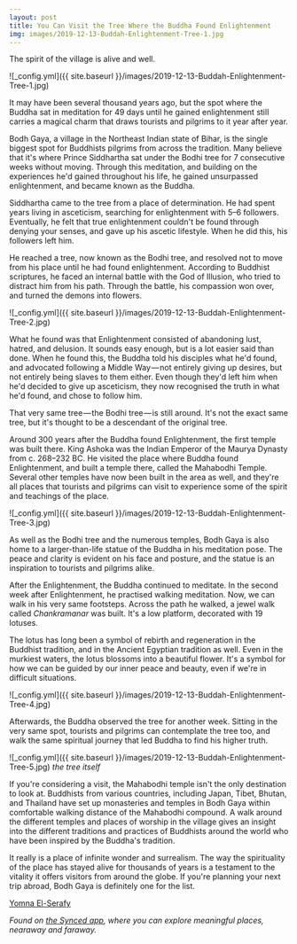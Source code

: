```yaml
---
layout: post
title: You Can Visit the Tree Where the Buddha Found Enlightenment 
img: images/2019-12-13-Buddah-Enlightenment-Tree-1.jpg
---
```


The spirit of the village is alive and well.


![_config.yml]({{ site.baseurl }}/images/2019-12-13-Buddah-Enlightenment-Tree-1.jpg)


It may have been several thousand years ago, but the spot where the Buddha sat in meditation for 49 days until he gained enlightenment still carries a magical charm that draws tourists and pilgrims to it year after year.

Bodh Gaya, a village in the Northeast Indian state of Bihar, is the single biggest spot for Buddhists pilgrims from across the tradition. Many believe that it&#39;s where Prince Siddhartha sat under the Bodhi tree for 7 consecutive weeks without moving. Through this meditation, and building on the experiences he&#39;d gained throughout his life, he gained unsurpassed enlightenment, and became known as the Buddha.

Siddhartha came to the tree from a place of determination. He had spent years living in asceticism, searching for enlightenment with 5–6 followers. Eventually, he felt that true enlightenment couldn&#39;t be found through denying your senses, and gave up his ascetic lifestyle. When he did this, his followers left him.

He reached a tree, now known as the Bodhi tree, and resolved not to move from his place until he had found enlightenment. According to Buddhist scriptures, he faced an internal battle with the God of Illusion, who tried to distract him from his path. Through the battle, his compassion won over, and turned the demons into flowers.


![_config.yml]({{ site.baseurl }}/images/2019-12-13-Buddah-Enlightenment-Tree-2.jpg)


What he found was that Enlightenment consisted of abandoning lust, hatred, and delusion. It sounds easy enough, but is a lot easier said than done. When he found this, the Buddha told his disciples what he&#39;d found, and advocated following a Middle Way — not entirely giving up desires, but not entirely being slaves to them either. Even though they&#39;d left him when he&#39;d decided to give up asceticism, they now recognised the truth in what he&#39;d found, and chose to follow him.

That very same tree — the Bodhi tree — is still around. It&#39;s not the exact same tree, but it&#39;s thought to be a descendant of the original tree.

Around 300 years after the Buddha found Enlightenment, the first temple was built there. King Ashoka was the Indian Emperor of the Maurya Dynasty from c. 268–232 BC. He visited the place where Buddha found Enlightenment, and built a temple there, called the Mahabodhi Temple. Several other temples have now been built in the area as well, and they&#39;re all places that tourists and pilgrims can visit to experience some of the spirit and teachings of the place.


![_config.yml]({{ site.baseurl }}/images/2019-12-13-Buddah-Enlightenment-Tree-3.jpg)


As well as the Bodhi tree and the numerous temples, Bodh Gaya is also home to a larger-than-life statue of the Buddha in his meditation pose. The peace and clarity is evident on his face and posture, and the statue is an inspiration to tourists and pilgrims alike.

After the Enlightenment, the Buddha continued to meditate. In the second week after Enlightenment, he practised walking meditation. Now, we can walk in his very same footsteps. Across the path he walked, a jewel walk called _Chankramanar_ was built. It&#39;s a low platform, decorated with 19 lotuses.

The lotus has long been a symbol of rebirth and regeneration in the Buddhist tradition, and in the Ancient Egyptian tradition as well. Even in the murkiest waters, the lotus blossoms into a beautiful flower. It&#39;s a symbol for how we can be guided by our inner peace and beauty, even if we&#39;re in difficult situations.


![_config.yml]({{ site.baseurl }}/images/2019-12-13-Buddah-Enlightenment-Tree-4.jpg)


Afterwards, the Buddha observed the tree for another week. Sitting in the very same spot, tourists and pilgrims can contemplate the tree too, and walk the same spiritual journey that led Buddha to find his higher truth.


![_config.yml]({{ site.baseurl }}/images/2019-12-13-Buddah-Enlightenment-Tree-5.jpg)
*the tree itself*


If you&#39;re considering a visit, the Mahabodhi temple isn&#39;t the only destination to look at. Buddhists from various countries, including Japan, Tibet, Bhutan, and Thailand have set up monasteries and temples in Bodh Gaya within comfortable walking distance of the Mahabodhi compound. A walk around the different temples and places of worship in the village gives an insight into the different traditions and practices of Buddhists around the world who have been inspired by the Buddha&#39;s tradition.

It really is a place of infinite wonder and surrealism. The way the spirituality of the place has stayed alive for thousands of years is a testament to the vitality it offers visitors from around the globe. If you&#39;re planning your next trip abroad, Bodh Gaya is definitely one for the list.

[Yomna El-Serafy](https://medium.com/u/cfdf8602e700)

_Found on [the Synced app](http://onelink.to/8ttzr9), where you can explore meaningful places, nearaway and faraway._
